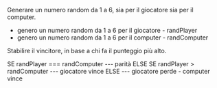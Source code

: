 Generare un numero random da 1 a 6, sia per il giocatore sia per il computer.

- genero un numero random da 1 a 6 per il giocatore - randPlayer
- genero un numero random da 1 a 6 per il computer - randComputer

Stabilire il vincitore, in base a chi fa il punteggio più alto.

SE randPlayer === randComputer
--- parità
ELSE SE randPlayer > randComputer
--- giocatore vince
ELSE
--- giocatore perde - computer vince

